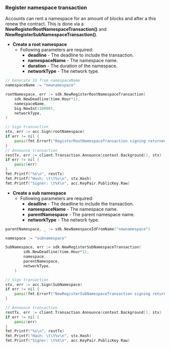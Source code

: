 ### Register namespace transaction
Accounts can rent a namespace for an amount of blocks and after a this renew the contract.
This is done via a **NewRegisterRootNamespaceTransaction()** and **NewRegisterSubNamespaceTransaction()**.
- **Create a root namespace**
  * Following parameters are required:
     * **deadline** - The deadline to include the transaction.
     * **namespaceName** - The namespace name.
     * **duration** - The duration of the namespace.
     * **networkType** - The network type.

```go
// Generate Id from namespaceName
namespaceName := "newnamespace"

rootNamespace, err := sdk.NewRegisterRootNamespaceTransaction(
	sdk.NewDeadline(time.Hour*1),
	namespaceName,
	big.NewInt(10000),
	networkType,
)

// Sign transaction
stx, err := acc.Sign(rootNamespace)
if err != nil {
	panic(fmt.Errorf("RegisterRootNamespaceTransaction signing returned error: %s", err))
}
// Announce transaction
restTx, err := client.Transaction.Announce(context.Background(), stx)
if err != nil {
	panic(err)
}
fmt.Printf("%s\n", restTx)
fmt.Printf("Hash: \t\t%v\n", stx.Hash)
fmt.Printf("Signer: \t%X\n", acc.KeyPair.PublicKey.Raw)
```

- **Create a sub namespace**
  * Following parameters are required:
     * **deadline** - The deadline to include the transaction.
     * **namespaceName** - The namespace name.
     * **parentNamespace** - The parent namespace name.
     * **networkType** - The network type.

```go
parentNamespace, _ := sdk.NewNamespaceIdFromName("newnamespace")

namespace := "subnamespace"

SubNamespace, err := sdk.NewRegisterSubNamespaceTransaction(
		sdk.NewDeadline(time.Hour*1),
		namespace,
		parentNamespace,
		networkType,
	)

// Sign transaction
stx, err := acc.Sign(SubNamespace)
if err != nil {
	panic(fmt.Errorf("NewRegisterSubNamespaceTransaction signing returned error: %s", err))
}

// Announce transaction
restTx, err := client.Transaction.Announce(context.Background(), stx)
if err != nil {
	panic(err)
}
fmt.Printf("%s\n", restTx)
fmt.Printf("Hash: \t\t%v\n", stx.Hash)
fmt.Printf("Signer: \t%X\n", acc.KeyPair.PublicKey.Raw)
```
